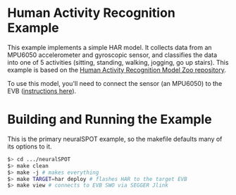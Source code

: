 # Human Activity Recognition Example
This example implements a simple HAR model. It collects data from an MPU6050 accelerometer and gyroscopic sensor, and classifies the data into one of 5 activities (sitting, standing, walking, jogging, go up stairs). This example is based on the [Human Activity Recognition Model Zoo repository](https://github.com/AmbiqAI/Human-Activity-Recognition).

To use this model, you'll need to connect the sensor (an MPU6050) to the EVB ([instructions here](../../neuralspot/ns-i2c/README.md)).

# Building and Running the Example
This is the primary neuralSPOT example, so the makefile defaults many of its options to it.

```bash
$> cd .../neuralSPOT
$> make clean
$> make -j # makes everything
$> make TARGET=har deploy # flashes HAR to the target EVB
$> make view # connects to EVB SWO via SEGGER Jlink
```
